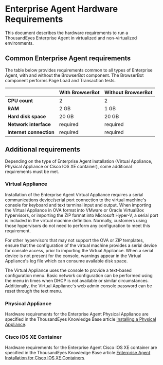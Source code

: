 # Enterprise Agent Hardware Requirements

This document describes the hardware requirements to run a ThousandEyes Enterprise Agent in virtualized and non-virtualized environments.

## Common Enterprise Agent requirements

The table below provides requirements common to all types of Enterprise Agent, with and without the BrowserBot component. The BrowserBot component performs Page Load and Transaction tests.

|  | **With BrowserBot** | **Without BrowserBot** |
| :--- | :--- | :--- |
| **CPU count** | 2 | 2 |
| **RAM** | 2 GB | 1 GB |
| **Hard disk space**  | 20 GB | 20 GB |
| **Network interface** | required | required |
| **Internet connection** | required | required |

## Additional requirements

Depending on the type of Enterprise Agent installation \(Virtual Appliance, Physical Appliance or Cisco IOS XE container\), some additional requirements must be met.

### Virtual Appliance

Installation of the Enterprise Agent Virtual Appliance requires a serial communications device/serial port connection to the virtual machine's console for keyboard and text terminal input and output. When importing the Virtual Appliance in OVA format into VMware or Oracle VirtualBox hypervisors, or importing the ZIP format into Microsoft Hyper-V, a serial port is included in the virtual machine definition. Normally, customers using those hypervisors do not need to perform any configuration to meet this requirement.

For other hypervisors that may not support the OVA or ZIP templates, ensure that the configuration of the virtual machine provides a serial device for console access, prior to importing the Virtual Appliance. When a serial device is not present for the console, warnings appear in the Virtual Appliance's log file which can consume available disk space.

The Virtual Appliance uses the console to provide a text-based configuration menu.  Basic network configuration can be performed using the menu in times when DHCP is not available or similar circumstances. Additionally, the Virtual Appliance's web admin console password can be reset through the text menu.

### Physical Appliance

Hardware requirements for the Enterprise Agent Physical Appliance are specified in the ThousandEyes Knowledge Base article [Installing a Physical Appliance](https://success.thousandeyes.com/PublicArticlePage?articleIdParam=kA0E0000000CmnOKAS).

### Cisco IOS XE Container

Hardware requirements for the Enterprise Agent Cisco IOS XE container are specified in the ThousandEyes Knowledge Base article [Enterprise Agent Installation for Cisco IOS XE Containers](https://success.thousandeyes.com/PublicArticlePage?articleIdParam=kA0E0000000CmnRKAS).

